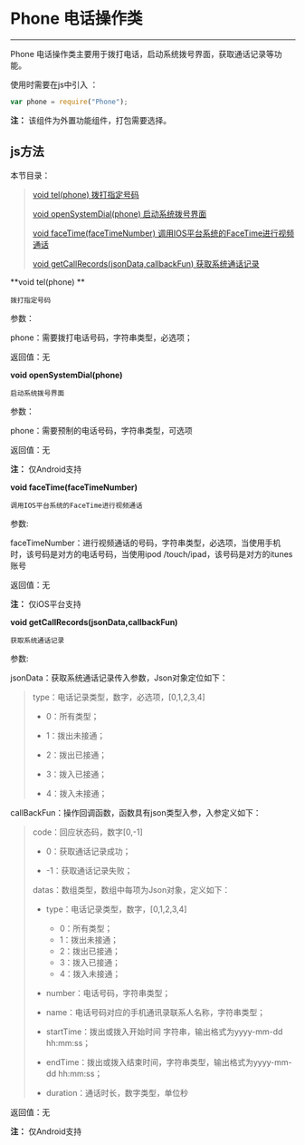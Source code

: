 # Phone 电话操作类

----------

 Phone 电话操作类主要用于拨打电话，启动系统拨号界面，获取通话记录等功能。

使用时需要在js中引入 ：

```javascript
var phone = require("Phone"); 
```

**注：** 该组件为外置功能组件，打包需要选择。

<h2 id="cid_1">js方法</h2>  

本节目录：

>[ void tel(phone)  拨打指定号码 ](#ff_0)
> 
> [void openSystemDial(phone)  启动系统拨号界面 ](#ff_1)
> 
> [void faceTime(faceTimeNumber)   调用IOS平台系统的FaceTime进行视频通话 ](#ff_2)
> 
> [void getCallRecords(jsonData,callbackFun)    获取系统通话记录 ](#ff_3)
> 

<span id="ff_0">**void tel(phone) **</span>  

<code>拨打指定号码</code>     

参数：  

phone：需要拨打电话号码，字符串类型，必选项；  

返回值：无



<span id="ff_1">**void openSystemDial(phone)**</span>  

<code>启动系统拨号界面</code>   

参数：  

phone：需要预制的电话号码，字符串类型，可选项 

返回值：无  

**注：** 仅Android支持


<span id="ff_2">**void faceTime(faceTimeNumber)**</span>  

<code>调用IOS平台系统的FaceTime进行视频通话</code> 

参数:  

faceTimeNumber：进行视频通话的号码，字符串类型，必选项，当使用手机时，该号码是对方的电话号码，当使用ipod /touch/ipad，该号码是对方的itunes账号

返回值：无  

**注：** 仅iOS平台支持


<span id="ff_3">**void getCallRecords(jsonData,callbackFun)**</span>  

<code>获取系统通话记录</code>  


参数: 

jsonData：获取系统通话记录传入参数，Json对象定位如下：  

> type：电话记录类型，数字，必选项，[0,1,2,3,4]
> 
> - 0：所有类型；
> 
> - 1：拨出未接通；
> 
> - 2：拨出已接通；
> 
> - 3：拨入已接通；
> 
> - 4：拨入未接通； 

callBackFun：操作回调函数，函数具有json类型入参，入参定义如下：

> code：回应状态码，数字[0,-1]
> 
> - 0：获取通话记录成功；
> 
> - -1：获取通话记录失败；
> 
> datas：数组类型，数组中每项为Json对象，定义如下：
> 
> - type：电话记录类型，数字，[0,1,2,3,4]
>   -  0：所有类型；
>   -  1：拨出未接通；
>   - 2：拨出已接通；
>   - 3：拨入已接通；
>   - 4：拨入未接通； 
> 
> - number：电话号码，字符串类型；
> 
> - name：电话号码对应的手机通讯录联系人名称，字符串类型；
> 
> - startTime：拨出或拨入开始时间 字符串，输出格式为yyyy-mm-dd hh:mm:ss；
> 
> - endTime：拨出或拨入结束时间，字符串类型，输出格式为yyyy-mm-dd hh:mm:ss；
> 
> - duration：通话时长，数字类型，单位秒

返回值：无  

**注：** 仅Android支持
